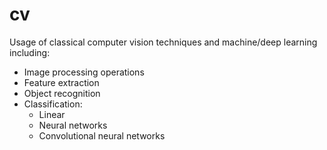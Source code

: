 # cv

Usage of classical computer vision techniques and machine/deep learning including:
- Image processing operations
- Feature extraction
- Object recognition 
- Classification:
  - Linear
  - Neural networks
  - Convolutional neural networks

